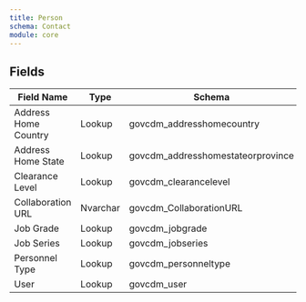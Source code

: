 ```yaml
---
title: Person
schema: Contact
module: core
---
```


## Fields

| Field Name           | Type      | Schema                    |
|----------------------|-----------|---------------------------|
| Address Home Country | Lookup    | govcdm_addresshomecountry |
| Address Home State   | Lookup    | govcdm_addresshomestateorprovince |
| Clearance Level      | Lookup    | govcdm_clearancelevel     |
| Collaboration URL    | Nvarchar  | govcdm_CollaborationURL   |
| Job Grade            | Lookup    | govcdm_jobgrade           |
| Job Series           | Lookup    | govcdm_jobseries          |
| Personnel Type       | Lookup    | govcdm_personneltype      |
| User                 | Lookup    | govcdm_user               |
